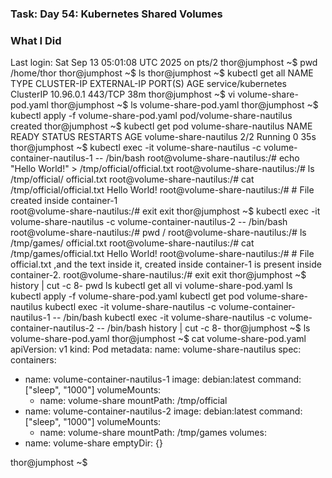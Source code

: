 ### Task: Day 54: Kubernetes Shared Volumes



### What I Did


Last login: Sat Sep 13 05:01:08 UTC 2025 on pts/2
thor@jumphost ~$ pwd
/home/thor
thor@jumphost ~$ ls
thor@jumphost ~$ kubectl get all
NAME                 TYPE        CLUSTER-IP   EXTERNAL-IP   PORT(S)   AGE
service/kubernetes   ClusterIP   10.96.0.1    <none>        443/TCP   38m
thor@jumphost ~$ vi volume-share-pod.yaml
thor@jumphost ~$ ls
volume-share-pod.yaml
thor@jumphost ~$ kubectl apply -f volume-share-pod.yaml 
pod/volume-share-nautilus created
thor@jumphost ~$ kubectl get pod volume-share-nautilus 
NAME                    READY   STATUS    RESTARTS   AGE
volume-share-nautilus   2/2     Running   0          35s
thor@jumphost ~$ kubectl exec -it volume-share-nautilus -c volume-container-nautilus-1 -- /bin/bash
root@volume-share-nautilus:/# echo "Hello World!" > /tmp/official/official.txt
root@volume-share-nautilus:/# ls /tmp/official/
official.txt
root@volume-share-nautilus:/# cat /tmp/official/official.txt 
Hello World!
root@volume-share-nautilus:/# # File created inside container-1  
root@volume-share-nautilus:/# exit
exit
thor@jumphost ~$ kubectl exec -it volume-share-nautilus -c volume-container-nautilus-2 -- /bin/bash
root@volume-share-nautilus:/# pwd
/
root@volume-share-nautilus:/# ls /tmp/games/
official.txt
root@volume-share-nautilus:/# cat  /tmp/games/official.txt 
Hello World!
root@volume-share-nautilus:/# # File official.txt ,and the text inside it, created inside container-1 is present inside container-2.
root@volume-share-nautilus:/# exit
exit
thor@jumphost ~$ history | cut -c 8-
pwd
ls
kubectl get all
vi volume-share-pod.yaml
ls
kubectl apply -f volume-share-pod.yaml 
kubectl get pod volume-share-nautilus 
kubectl exec -it volume-share-nautilus -c volume-container-nautilus-1 -- /bin/bash
kubectl exec -it volume-share-nautilus -c volume-container-nautilus-2 -- /bin/bash
history | cut -c 8-
thor@jumphost ~$ ls
volume-share-pod.yaml
thor@jumphost ~$ cat volume-share-pod.yaml 
apiVersion: v1
kind: Pod
metadata:
  name: volume-share-nautilus
spec:
  containers:
  - name: volume-container-nautilus-1
    image: debian:latest
    command: ["sleep", "1000"]
    volumeMounts:
    - name: volume-share
      mountPath: /tmp/official
  - name: volume-container-nautilus-2
    image: debian:latest
    command: ["sleep", "1000"]
    volumeMounts:
    - name: volume-share
      mountPath: /tmp/games
  volumes:
  - name: volume-share
    emptyDir: {}

thor@jumphost ~$ 
